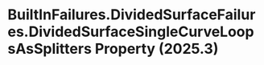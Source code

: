 # BuiltInFailures.DividedSurfaceFailures.DividedSurfaceSingleCurveLoopsAsSplitters Property (2025.3)

﻿